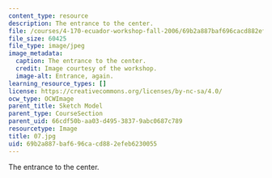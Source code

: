 ```yaml
---
content_type: resource
description: The entrance to the center.
file: /courses/4-170-ecuador-workshop-fall-2006/69b2a887baf696cacd882efeb6230055_07.jpg
file_size: 60425
file_type: image/jpeg
image_metadata:
  caption: The entrance to the center.
  credit: Image courtesy of the workshop.
  image-alt: Entrance, again.
learning_resource_types: []
license: https://creativecommons.org/licenses/by-nc-sa/4.0/
ocw_type: OCWImage
parent_title: Sketch Model
parent_type: CourseSection
parent_uid: 66cdf50b-aa03-d495-3837-9abc0687c789
resourcetype: Image
title: 07.jpg
uid: 69b2a887-baf6-96ca-cd88-2efeb6230055
---
```

The entrance to the center.